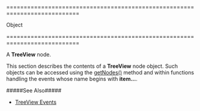 ===========================================================================
<!--type-->Object<!--/type-->
===========================================================================

<!--shortDescription-->
A **TreeView** node.
<!--/shortDescription-->

<!--fullDescription-->
This section describes the contents of a **TreeView** node object. Such objects can be accessed using the [getNodes()](/Documentation/ApiReference/UI_Widgets/dxTreeView/Methods/#getNodes) method and within functions handling the events whose name begins with **item...**.

#####See Also#####
- [TreeView Events](/Documentation/ApiReference/UI_Widgets/dxTreeView/Events/)
<!--/fullDescription-->